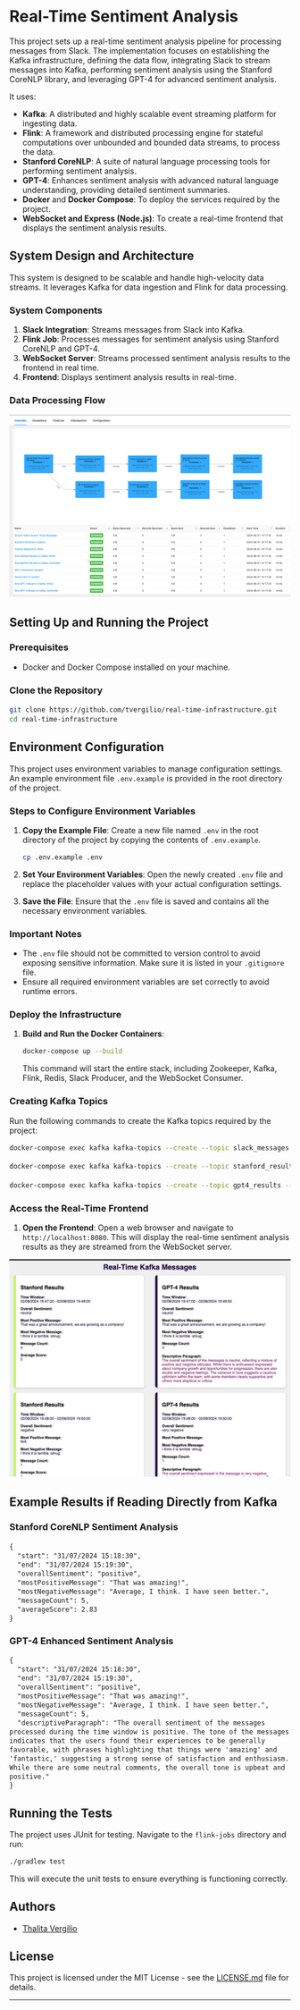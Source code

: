 # Real-Time Sentiment Analysis

This project sets up a real-time sentiment analysis pipeline for processing messages from Slack. The implementation focuses on establishing the Kafka infrastructure, defining the data flow, integrating Slack to stream messages into Kafka, performing sentiment analysis using the Stanford CoreNLP library, and leveraging GPT-4 for advanced sentiment analysis.

It uses:
* **Kafka**: A distributed and highly scalable event streaming platform for ingesting data.
* **Flink**: A framework and distributed processing engine for stateful computations over unbounded and bounded data streams, to process the data.
* **Stanford CoreNLP**: A suite of natural language processing tools for performing sentiment analysis.
* **GPT-4**: Enhances sentiment analysis with advanced natural language understanding, providing detailed sentiment summaries.
* **Docker** and **Docker Compose**: To deploy the services required by the project.
* **WebSocket and Express (Node.js)**: To create a real-time frontend that displays the sentiment analysis results.

## System Design and Architecture

This system is designed to be scalable and handle high-velocity data streams. It leverages Kafka for data ingestion and Flink for data processing.

### System Components

1. **Slack Integration**: Streams messages from Slack into Kafka.
2. **Flink Job**: Processes messages for sentiment analysis using Stanford CoreNLP and GPT-4.
3. **WebSocket Server**: Streams processed sentiment analysis results to the frontend in real time.
4. **Frontend**: Displays sentiment analysis results in real-time.

### Data Processing Flow

![flink-sentiment.png](assets/images/flink-sentiment.png)

## Setting Up and Running the Project

### Prerequisites

- Docker and Docker Compose installed on your machine.

### Clone the Repository

```bash
git clone https://github.com/tvergilio/real-time-infrastructure.git
cd real-time-infrastructure
```

## Environment Configuration

This project uses environment variables to manage configuration settings. An example environment file `.env.example` is provided in the root directory of the project.

### Steps to Configure Environment Variables

1. **Copy the Example File**: Create a new file named `.env` in the root directory of the project by copying the contents of `.env.example`.

    ```sh
    cp .env.example .env
    ```

2. **Set Your Environment Variables**: Open the newly created `.env` file and replace the placeholder values with your actual configuration settings.

3. **Save the File**: Ensure that the `.env` file is saved and contains all the necessary environment variables.

### Important Notes

- The `.env` file should not be committed to version control to avoid exposing sensitive information. Make sure it is listed in your `.gitignore` file.
- Ensure all required environment variables are set correctly to avoid runtime errors.

### Deploy the Infrastructure

1. **Build and Run the Docker Containers**:

   ```bash
   docker-compose up --build
   ```

   This command will start the entire stack, including Zookeeper, Kafka, Flink, Redis, Slack Producer, and the WebSocket Consumer.

### Creating Kafka Topics

Run the following commands to create the Kafka topics required by the project:

```bash
docker-compose exec kafka kafka-topics --create --topic slack_messages --partitions 1 --replication-factor 1 --bootstrap-server kafka:9092

docker-compose exec kafka kafka-topics --create --topic stanford_results --partitions 1 --replication-factor 1 --bootstrap-server kafka:9092

docker-compose exec kafka kafka-topics --create --topic gpt4_results --partitions 1 --replication-factor 1 --bootstrap-server kafka:9092
```

### Access the Real-Time Frontend

1. **Open the Frontend**: Open a web browser and navigate to `http://localhost:8080`. This will display the real-time sentiment analysis results as they are streamed from the WebSocket server.

![kafka-websocket-consumer.png](assets/images/kafka-websocket-consumer.png)

## Example Results if Reading Directly from Kafka

### Stanford CoreNLP Sentiment Analysis

```plaintext
{
  "start": "31/07/2024 15:18:30",
  "end": "31/07/2024 15:19:30",
  "overallSentiment": "positive",
  "mostPositiveMessage": "That was amazing!",
  "mostNegativeMessage": "Average, I think. I have seen better.",
  "messageCount": 5,
  "averageScore": 2.83
}
```

### GPT-4 Enhanced Sentiment Analysis

```plaintext
{
  "start": "31/07/2024 15:18:30",
  "end": "31/07/2024 15:19:30",
  "overallSentiment": "positive",
  "mostPositiveMessage": "That was amazing!",
  "mostNegativeMessage": "Average, I think. I have seen better.",
  "messageCount": 5,
  "descriptiveParagraph": "The overall sentiment of the messages processed during the time window is positive. The tone of the messages indicates that the users found their experiences to be generally favorable, with phrases highlighting that things were 'amazing' and 'fantastic,' suggesting a strong sense of satisfaction and enthusiasm. While there are some neutral comments, the overall tone is upbeat and positive."
} 
```

## Running the Tests

The project uses JUnit for testing. Navigate to the `flink-jobs` directory and run:

```bash
./gradlew test
```

This will execute the unit tests to ensure everything is functioning correctly.

## Authors

- [Thalita Vergilio](https://github.com/tvergilio)

## License

This project is licensed under the MIT License - see the [LICENSE.md](LICENSE.md) file for details.

---
